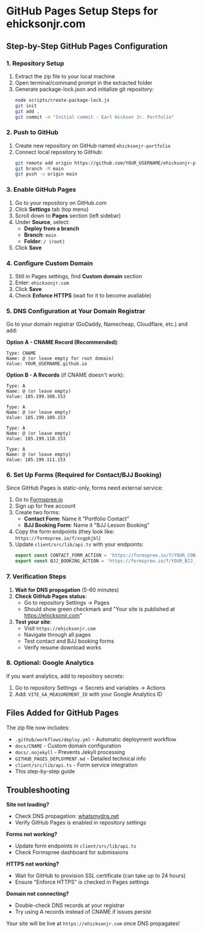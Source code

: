 # GitHub Pages Setup Steps for ehicksonjr.com

## Step-by-Step GitHub Pages Configuration

### 1. Repository Setup
1. Extract the zip file to your local machine
2. Open terminal/command prompt in the extracted folder
3. Generate package-lock.json and initialize git repository:
   ```bash
   node scripts/create-package-lock.js
   git init
   git add .
   git commit -m "Initial commit - Earl Hickson Jr. Portfolio"
   ```

### 2. Push to GitHub
1. Create new repository on GitHub named `ehicksonjr-portfolio`
2. Connect local repository to GitHub:
   ```bash
   git remote add origin https://github.com/YOUR_USERNAME/ehicksonjr-portfolio.git
   git branch -M main
   git push -u origin main
   ```

### 3. Enable GitHub Pages
1. Go to your repository on GitHub.com
2. Click **Settings** tab (top menu)
3. Scroll down to **Pages** section (left sidebar)
4. Under **Source**, select:
   - **Deploy from a branch**
   - **Branch**: `main`
   - **Folder**: `/ (root)`
5. Click **Save**

### 4. Configure Custom Domain
1. Still in Pages settings, find **Custom domain** section
2. Enter: `ehicksonjr.com`
3. Click **Save**
4. Check **Enforce HTTPS** (wait for it to become available)

### 5. DNS Configuration at Your Domain Registrar
Go to your domain registrar (GoDaddy, Namecheap, Cloudflare, etc.) and add:

**Option A - CNAME Record (Recommended)**:
```
Type: CNAME
Name: @ (or leave empty for root domain)
Value: YOUR_USERNAME.github.io
```

**Option B - A Records** (if CNAME doesn't work):
```
Type: A
Name: @ (or leave empty)
Value: 185.199.108.153

Type: A  
Name: @ (or leave empty)
Value: 185.199.109.153

Type: A
Name: @ (or leave empty)
Value: 185.199.110.153

Type: A
Name: @ (or leave empty)
Value: 185.199.111.153
```

### 6. Set Up Forms (Required for Contact/BJJ Booking)
Since GitHub Pages is static-only, forms need external service:

1. Go to [Formspree.io](https://formspree.io)
2. Sign up for free account
3. Create two forms:
   - **Contact Form**: Name it "Portfolio Contact"
   - **BJJ Booking Form**: Name it "BJJ Lesson Booking"
4. Copy the form endpoints (they look like: `https://formspree.io/f/xvgpkjbl`)
5. Update `client/src/lib/api.ts` with your endpoints:
   ```typescript
   export const CONTACT_FORM_ACTION = 'https://formspree.io/f/YOUR_CONTACT_ID';
   export const BJJ_BOOKING_ACTION = 'https://formspree.io/f/YOUR_BJJ_ID';
   ```

### 7. Verification Steps
1. **Wait for DNS propagation** (5-60 minutes)
2. **Check GitHub Pages status**:
   - Go to repository Settings → Pages
   - Should show green checkmark and "Your site is published at https://ehicksonjr.com"
3. **Test your site**:
   - Visit `https://ehicksonjr.com`
   - Navigate through all pages
   - Test contact and BJJ booking forms
   - Verify resume download works

### 8. Optional: Google Analytics
If you want analytics, add to repository secrets:
1. Go to repository Settings → Secrets and variables → Actions
2. Add: `VITE_GA_MEASUREMENT_ID` with your Google Analytics ID

## Files Added for GitHub Pages

The zip file now includes:
- `.github/workflows/deploy.yml` - Automatic deployment workflow
- `docs/CNAME` - Custom domain configuration
- `docs/.nojekyll` - Prevents Jekyll processing
- `GITHUB_PAGES_DEPLOYMENT.md` - Detailed technical info
- `client/src/lib/api.ts` - Form service integration
- This step-by-step guide

## Troubleshooting

**Site not loading?**
- Check DNS propagation: [whatsmydns.net](https://whatsmydns.net)
- Verify GitHub Pages is enabled in repository settings

**Forms not working?**
- Update form endpoints in `client/src/lib/api.ts`
- Check Formspree dashboard for submissions

**HTTPS not working?**
- Wait for GitHub to provision SSL certificate (can take up to 24 hours)
- Ensure "Enforce HTTPS" is checked in Pages settings

**Domain not connecting?**
- Double-check DNS records at your registrar
- Try using A records instead of CNAME if issues persist

Your site will be live at `https://ehicksonjr.com` once DNS propagates!